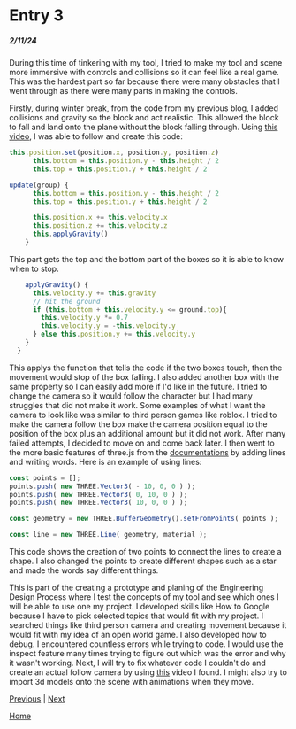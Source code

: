 # Entry 3
##### 2/11/24

During this time of tinkering with my tool, I tried to make my tool and scene more immersive with controls and collisions so it can feel like a real game. This was the hardest part so far because there were many obstacles that I went through as there were many parts in making the controls. 

Firstly, during winter break, from the code from my previous blog, I added collisions and gravity so the block and act realistic. This allowed the block to fall and land onto the plane without the block falling through. Using [this video](https://www.youtube.com/watch?v=sPereCgQnWQ), I was able to follow and create this code:
```js
this.position.set(position.x, position.y, position.z)
      this.bottom = this.position.y - this.height / 2
      this.top = this.position.y + this.height / 2

update(group) {
      this.bottom = this.position.y - this.height / 2
      this.top = this.position.y + this.height / 2

      this.position.x += this.velocity.x
      this.position.z += this.velocity.z
      this.applyGravity()
    }
```
This part gets the top and the bottom part of the boxes so it is able to know when to stop. 
```js
    applyGravity() {
      this.velocity.y += this.gravity
      // hit the ground
      if (this.bottom + this.velocity.y <= ground.top){
        this.velocity.y *= 0.7
        this.velocity.y = -this.velocity.y
      } else this.position.y += this.velocity.y
    }
  }
```
This applys the function that tells the code if the two boxes touch, then the movement would stop of the box falling. I also added another box with the same property so I can easily add more if I'd like in the future. I tried to change the camera so it would follow the character but I had many struggles that did not make it work. Some examples of what I want the camera to look like was similar to third person games like roblox. I tried to make the camera follow the box make the camera position equal to the position of the box plus an additional amount but it did not work. After many failed attempts, I decided to move on and come back later. I then went to the more basic features of three.js from the [documentations](https://threejs.org/docs/#manual/en/introduction/Drawing-lines) by adding lines and writing words. Here is an example of using lines: 

```js
const points = [];
points.push( new THREE.Vector3( - 10, 0, 0 ) );
points.push( new THREE.Vector3( 0, 10, 0 ) );
points.push( new THREE.Vector3( 10, 0, 0 ) );

const geometry = new THREE.BufferGeometry().setFromPoints( points );

const line = new THREE.Line( geometry, material );
```
This code shows the creation of two points to connect the lines to create a shape. I also changed the points to create different shapes such as a star and made the words say different things. 

This is part of the creating a prototype and planing of the Engineering Design Process where I test the concepts of my tool and see which ones I will be able to use one my project. I developed skills like How to Google because I have to pick selected topics that would fit with my project. I searched things like third person camera and creating movement because it would fit with my idea of an open world game. I also developed how to debug. I encountered countless errors while trying to code. I would use the inspect feature many times trying to figure out which was the error and why it wasn't working. Next, I will try to fix whatever code I couldn't do and create an actual follow camera by using [this](https://www.youtube.com/watch?v=UuNPHOJ_V5o) video I found. I might also try to import 3d models onto the scene with animations when they move. 

[Previous](entry02.md) | [Next](entry04.md)

[Home](../README.md)
